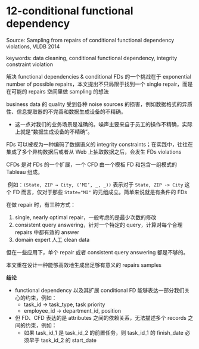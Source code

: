 # 12-conditional functional dependency
Source: Sampling from repairs of conditional functional dependency violations, VLDB 2014

keywords: data cleaning, conditional functional dependency, integrity constraint violation

解决 functional dependencies & conditional FDs 的一个挑战在于 exponential number of possible repairs，本文提出不只局限于找到一个 single repair，而是在可能的 repairs 空间里做 sampling 的想法



business data 的 quality 受到各种 noise sources 的损害，例如数据格式的异质性、信息提取器的不完善和数据生成设备的不精确。

* 这一点对我们的业务场景是准确的。噪声主要来自于员工的操作不精确，实际上就是“数据生成设备的不精确”。



FDs 可以被视为一种编码了数据语义的 integrity constraints；在实践中，往往在集成了多个异构数据后或者从 Web 上抽取数据之后，会发生 FDs violations



CFDs 是对 FDs 的一个扩展，一个 CFD 由一个模板 FD 和包含一组模式的 Tableau 组成。

​	例如：`(State, ZIP → City, (‘MI’, _, _))` 表示对于 `State, ZIP -> City` 这个 FD 而言，仅对于那些 `State="MI"` 的元组成立。简单来说就是有条件的 FDs



在做 repair 时，有三种方式：

1. single, nearly optimal repair，一般考虑的是最少次数的修改
2. consistent query answering，针对一个特定的 query，计算对每个合理 repairs 中都有效的 answer
3. domain expert 人工 clean data

但在一些应用下，单个 repair 或者 consistent query answering 都是不够的。

本文重在设计一种能够高效地生成出足够有意义的 repairs samples



**结论**

* functional dependency 以及其扩展 conditional FD 能够表达一部分我们关心的约束，例如：
  * task_id -> task_type, task priority
  * employee_id -> department_id, position
* 但 FD、CFD 表达的是 attributes 之间的依赖关系，无法描述多个 records 之间的约束，例如：
  * 如果 task_id_1 是 task_id_2 的前置任务，则 task_id_1 的 finish_date 必须早于 task_id_2 的 start_date

